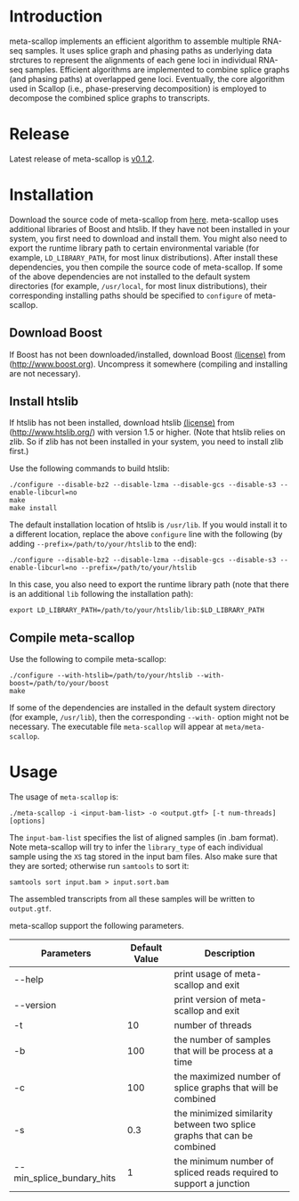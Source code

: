 # Introduction

meta-scallop implements an efficient algorithm to assemble multiple RNA-seq samples.
It uses splice graph and phasing paths as underlying data strctures to represent
the alignments of each gene loci in individual RNA-seq samples.
Efficient algorithms are implemented to combine splice graphs (and phasing paths)
at overlapped gene loci. Eventually, the core algorithm used in Scallop (i.e., phase-preserving decomposition)
is employed to decompose the combined splice graphs to transcripts.

# Release
Latest release of meta-scallop is [v0.1.2](https://github.com/Shao-Group/meta-scallop/releases/tag/v0.1.2).

# Installation
Download the source code of meta-scallop from
[here](https://github.com/Shao-Group/meta-scallop/releases/download/v0.1.2/meta-scallop-0.1.2.tar.gz).
meta-scallop uses additional libraries of Boost and htslib. 
If they have not been installed in your system, you first
need to download and install them. You might also need to
export the runtime library path to certain environmental
variable (for example, `LD_LIBRARY_PATH`, for most linux distributions).
After install these dependencies, you then compile the source code of meta-scallop.
If some of the above dependencies are not installed to the default system 
directories (for example, `/usr/local`, for most linux distributions),
their corresponding installing paths should be specified to `configure` of meta-scallop.

## Download Boost
If Boost has not been downloaded/installed, download Boost
[(license)](http://www.boost.org/LICENSE_1_0.txt) from (http://www.boost.org).
Uncompress it somewhere (compiling and installing are not necessary).

## Install htslib
If htslib has not been installed, download htslib 
[(license)](https://github.com/samtools/htslib/blob/develop/LICENSE)
from (http://www.htslib.org/) with version 1.5 or higher.
(Note that htslib relies on zlib. So if zlib has not been installed in your system,
you need to install zlib first.) 

Use the following commands to build htslib:
```
./configure --disable-bz2 --disable-lzma --disable-gcs --disable-s3 --enable-libcurl=no
make
make install
```
The default installation location of htslib is `/usr/lib`.
If you would install it to a different location, replace the above `configure` line with
the following (by adding `--prefix=/path/to/your/htslib` to the end):
```
./configure --disable-bz2 --disable-lzma --disable-gcs --disable-s3 --enable-libcurl=no --prefix=/path/to/your/htslib
```
In this case, you also need to export the runtime library path (note that there
is an additional `lib` following the installation path):
```
export LD_LIBRARY_PATH=/path/to/your/htslib/lib:$LD_LIBRARY_PATH
```

## Compile meta-scallop

Use the following to compile meta-scallop:
```
./configure --with-htslib=/path/to/your/htslib --with-boost=/path/to/your/boost
make
```

If some of the dependencies are installed in the default system directory (for example, `/usr/lib`),
then the corresponding `--with-` option might not be necessary.
The executable file `meta-scallop` will appear at `meta/meta-scallop`.


# Usage

The usage of `meta-scallop` is:
```
./meta-scallop -i <input-bam-list> -o <output.gtf> [-t num-threads] [options]
```

The `input-bam-list` specifies the list of aligned samples (in .bam format).
Note meta-scallop will try to infer the `library_type` of each individual sample
using the `XS` tag stored in the input bam files. 
Also make sure that they are sorted; otherwise run `samtools` to sort it:
```
samtools sort input.bam > input.sort.bam
```
The assembled transcripts from all these samples will be written to `output.gtf`.

meta-scallop support the following parameters. 

 Parameters | Default Value | Description
 ------------------------- | ------------- | ----------
 --help  | | print usage of meta-scallop and exit
 --version | | print version of meta-scallop and exit
 -t | 10 | number of threads
 -b | 100 | the number of samples that will be process at a time
 -c | 100 | the maximized number of splice graphs that will be combined
 -s | 0.3 | the minimized similarity between two splice graphs that can be combined
 --min_splice_bundary_hits    | 1 | the minimum number of spliced reads required to support a junction
